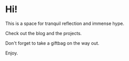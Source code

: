 # Hi!

This is a space for tranquil reflection and immense hype.

Check out the blog and the projects.

Don't forget to take a giftbag on the way out.

Enjoy.
